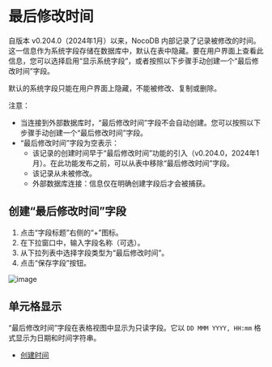 # 最后修改时间

自版本 v0.204.0（2024年1月）以来，NocoDB 内部记录了记录被修改的时间。这一信息作为系统字段存储在数据库中，默认在表中隐藏。要在用户界面上查看此信息，您可以选择启用“显示系统字段”，或者按照以下步骤手动创建一个“最后修改时间”字段。

默认的系统字段只能在用户界面上隐藏，不能被修改、复制或删除。

注意：

- 当连接到外部数据库时，“最后修改时间”字段不会自动创建。您可以按照以下步骤手动创建一个“最后修改时间”字段。
- “最后修改时间”字段为空表示：
  - 该记录的创建时间早于“最后修改时间”功能的引入（v0.204.0，2024年1月）。在此功能发布之前，可以从表中移除“最后修改时间”字段。
  - 该记录从未被修改。
  - 外部数据库连接：信息仅在明确创建字段后才会被捕获。

## 创建“最后修改时间”字段

1. 点击“字段标题”右侧的“+”图标。
2. 在下拉窗口中，输入字段名称（可选）。
3. 从下拉列表中选择字段类型为“最后修改时间”。
4. 点击“保存字段”按钮。

![image](https://docs.nocodb.com/assets/images/last-modified-time-3c8c3e56b372f9ec22a98d8cf54a6072.png)

## 单元格显示

“最后修改时间”字段在表格视图中显示为只读字段。它以 `DD MMM YYYY, HH:mm` 格式显示为日期和时间字符串。

- [创建时间](https://docs.nocodb.com/fields/field-types/date-time-based/created-time)